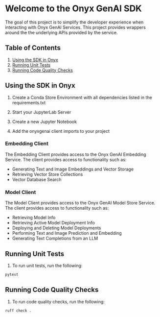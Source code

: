 # Welcome to the Onyx GenAI SDK

The goal of this project is to simplify the developer experience when interacting with Onyx GenAI Services. This project provides wrappers around the the underlying APIs provided by the service.

## Table of Contents

1. [Using the SDK in Onyx](#using-the-sdk-in-onyx)
2. [Running Unit Tests](#running-unit-tests)
3. [Running Code Quality Checks](#running-code-quality-checks)

## Using the SDK in Onyx

1. Create a Conda Store Environment with all dependencies listed in the requirements.txt

2. Start your JupyterLab Server

3. Create a new Jupyter Notebook

4. Add the onyxgenai client imports to your project

### Embedding Client

The Embedding Client provides access to the Onyx GenAI Embedding Service. The client provides access to functionality such as:

- Generating Text and Image Embeddings and Vector Storage
- Retrieving Vector Store Collections
- Vector Database Search

### Model Client

The Model Client provides access to the Onyx GenAI Model Store Service. The client provides access to functionality such as:

- Retrieving Model Info
- Retrieving Active Model Deployment Info
- Deploying and Deleting Model Deployments
- Performing Text and Image Prediction and Embedding
- Generating Text Completions from an LLM

## Running Unit Tests

1. To run unit tests, run the following:

```sh
pytest
```

## Running Code Quality Checks

1. To run code quality checks, run the following:

```sh
ruff check .
```
